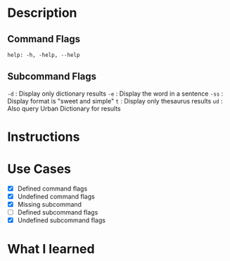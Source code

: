 # Description

## Command Flags

`help: -h, -help, --help`


## Subcommand Flags

`-d` : Display only dictionary results
`-e` : Display the word in a sentence
`-ss` : Display format is "sweet and simple"
`t` : Display only thesaurus results
`ud` : Also query Urban Dictionary for results

# Instructions

# Use Cases

- [x] Defined command flags
- [x] Undefined command flags
- [x] Missing subcommand
- [ ] Defined subcommand flags
- [x] Undefined subcommand flags

# What I learned
